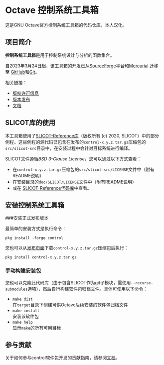 # Octave 控制系统工具箱

这是GNU Octave官方控制系统工具箱的代码仓库，本人汉化。
## 项目简介

**控制系统工具箱**是用于控制系统设计与分析的函数集合。

自2023年3月24日起，该工具箱的开发已从[SourceForge](https://sourceforge.net/p/octave/control/ci/default/tree/)平台和[Mercurial](https://en.wikipedia.org/wiki/Mercurial) 迁移至 [GitHub](https://github.com/gnu-octave/pkg-control)和[Git](https://en.wikipedia.org/wiki/Git)。

相关链接：
- [版权许可信息](https://github.com/gnu-octave/pkg-control/blob/main/COPYING)
- [版本发布](https://github.com/gnu-octave/pkg-control/releases)
- [文档](https://gnu-octave.github.io/pkg-control)

## SLICOT库的使用

本工具箱使用了[SLICOT-Reference库](https://github.com/SLICOT/SLICOT-Reference)（版权所有 (c) 2020, SLICOT）中的部分例程。这些例程的源代码已包含在发布的`control-x.y.z.tar.gz`压缩包的`src/slicot-src`目录中，在安装过程中会针对目标系统进行编译。

SLICOT文件遵循*BSD 3-Clause License*，您可以通过以下方式查看：

- 在`control-x.y.z.tar.gz`压缩包的`src/slicot-src/LICENSE`文件中（附有README说明）
- 在安装目录的`doc/SLICOT/LICENSE`文件中（附有README说明）
- 或在 [SLICOT-Reference代码库](https://github.com/SLICOT/SLICOT-Reference/blob/main/LICENSE)中查看。

## 安装控制系统工具箱

###安装正式发布版本

最简单的安装方式是执行命令：

  `pkg install -forge control`

您也可以从[发布页面](https://github.com/gnu-octave/pkg-control/releases)下载`control-x.y.z.tar.gz`压缩包后执行：

  `pkg install control-x.y.z.tar.gz`

### 手动构建安装包

您也可以克隆此代码库（由于包含SLICOT作为git子模块，需使用`--recurse-submodules`选项），然后自行构建软件包归档文件。具体可使用以下命令：
- `make dist`<br>
  在`target`目录下创建可供Octave后续安装的软件包归档文件
- `make install`<br>
  安装该软件包
- `make help`<br>
  显示`make`的所有可用目标

## 参与贡献

关于如何参与control软件包开发的贡献指南，请参阅[文档](CONTRIBUTING.md)。